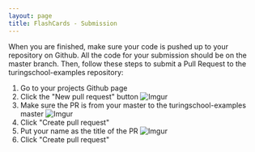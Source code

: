 ```yaml
---
layout: page
title: FlashCards - Submission
---
```


When you are finished, make sure your code is pushed up to your repository on Github. All the code for your submission should be on the master branch. Then, follow these steps to submit a Pull Request to the turingschool-examples repository:

1. Go to your projects Github page
1. Click the "New pull request" button ![Imgur](https://i.imgur.com/ETh0XEY.png)
1. Make sure the PR is from your master to the turingschool-examples master ![Imgur](https://i.imgur.com/EgWFj2U.png)
1. Click "Create pull request"
1. Put your name as the title of the PR ![Imgur](https://i.imgur.com/Ir9i5G2.png)
1. Click "Create pull request"
